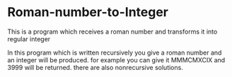 # Roman-number-to-Integer
This is a program which receives a roman number and transforms it into regular integer

In this program which is written recursively you give a roman number and an integer will be produced.
for example you can give it MMMCMXCIX and 3999 will be returned.
there are also nonrecursive solutions. 
